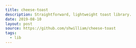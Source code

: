 ```yaml
---
title: cheese-toast
description: Straightforward, lightweight toast library.
date: 2019-08-10
layout: post
source: https://github.com/shwilliam/cheese-toast
tags:
  - lib
---
```

